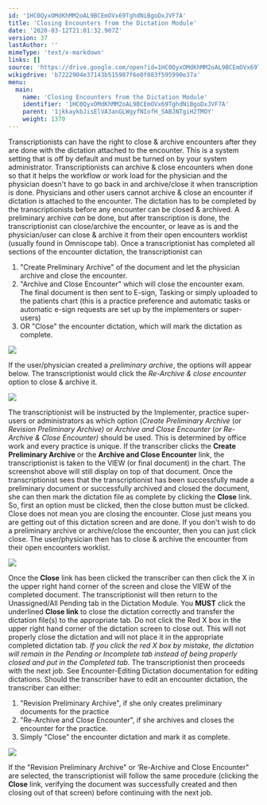 ```yaml
---
id: '1HC0QyxOMdKhMM2oAL9BCEmOVx69TghdNiBgoDxJVF7A'
title: 'Closing Encounters from the Dictation Module'
date: '2020-03-12T21:01:32.907Z'
version: 37
lastAuthor: ''
mimeType: 'text/x-markdown'
links: []
source: 'https://drive.google.com/open?id=1HC0QyxOMdKhMM2oAL9BCEmOVx69TghdNiBgoDxJVF7A'
wikigdrive: 'b7222904e37143b515987f6e0f083f595990e37a'
menu:
  main:
    name: 'Closing Encounters from the Dictation Module'
    identifier: '1HC0QyxOMdKhMM2oAL9BCEmOVx69TghdNiBgoDxJVF7A'
    parent: '1jkkaykbJisElVA3anGLWgyfNIofH_SABJNTgiH2TMOY'
    weight: 1370
---
```

Transcriptionists can have the right to close & archive encounters after they are done with the dictation attached to the encounter. This is a system setting that is off by default and must be turned on by your system administrator. Transcriptionists can archive & close encounters when done so that it helps the workflow or work load for the physician and the physician doesn't have to go back in and archive/close it when transcription is done.
Physicians and other users cannot archive & close an encounter if dictation is attached to the encounter. The dictation has to be completed by the transcriptionists before any encounter can be closed & archived. A preliminary archive *can* be done, but after transcription is done, the transcriptionist can close/archive the encounter, or leave as is and the physician/user can close & archive it from their open encounters worklist (usually found in Omniscope tab).
Once a transcriptionist has completed all sections of the encounter dictation, the transcriptionist can
1. "Create Preliminary Archive" of the document and let the physician archive and close the encounter.
2. "Archive and Close Encounter" which will close the encounter exam. The final document is then sent to E-sign, Tasking or simply uploaded to the patients chart (this is a practice preference and automatic tasks or automatic e-sign requests are set up by the implementers or super-users)
3. OR "Close" the encounter dictation, which will mark the dictation as complete.

![](../closing-encounters-from-the-dictation-module.assets/100000000000037C000000E043AAA1C504C3AFEF.png)

If the user/physician created a *preliminary archive*, the options will appear below. The transcriptionist would click the *Re-Archive & close encounter* option to close & archive it.

![](../closing-encounters-from-the-dictation-module.assets/10000000000001CC00000035B9B7D9956AB2A504.png)

The transcriptionist will be instructed by the Implementer, practice super-users or administrators as which option (*Create Preliminary Archive* (or *Revision Preliminary Archive)* or *Archive and Close Encounter* (*or Re-Archive & Close Encounter)* should be used. This is determined by office work and every practice is unique.
If the transcriber clicks the **Create Preliminary Archive** or the **Archive and Close Encounter** link, the transcriptionist is taken to the VIEW (or final document) in the chart. The screenshot above will still display on top of that document. Once the transcriptionist sees that the transcriptionist has been successfully made a preliminary document or successfully archived and closed the document, she can then mark the dictation file as complete by clicking the **Close** link. So, first an option must be clicked, then the close button must be clicked. Close does not mean you are closing the encounter. Close just means you are getting out of this dictation screen and are done.
If you don't wish to do a preliminary archive or archive/close the encounter, then you can just click close. The user/physician then has to close & archive the encounter from their open encounters worklist.

![](../closing-encounters-from-the-dictation-module.assets/10000000000003BD0000019805690523434F7747.png)

Once the **Close** link has been clicked the transcriber can then click the X in the upper right hand corner of the screen and close the VIEW of the completed document. The transcriptionist will then return to the Unassigned/All Pending tab in the Dictation Module.
You **MUST** click the underlined **Close link** to close the dictation correctly and transfer the dictation file(s) to the appropriate tab.
Do not click the Red X box in the upper right hand corner of the dictation screen to close out. This will not properly close the dictation and will not place it in the appropriate completed dictation tab.
*If you click the red X box by mistake, the dictation will remain in the Pending or Incomplete tab instead of being properly closed and put in the Completed tab.*
The transcriptionist then proceeds with the next job.
See Encounter-Editing Dictation documentation for editing dictations. Should the transcriber have to edit an encounter dictation, the transcriber can either:
1. "Revision Preliminary Archive", if she only creates preliminary documents for the practice
2. "Re-Archive and Close Encounter", if she archives and closes the encounter for the practice.
3. Simply "Close" the encounter dictation and mark it as complete.

![](../closing-encounters-from-the-dictation-module.assets/100000000000037D000000D2E00E12098080FFE2.png)

If the "Revision Preliminary Archive" or ‘Re-Archive and Close Encounter" are selected, the transcriptionist will follow the same procedure (clicking the **Close** link, verifying the document was successfully created and then closing out of that screen) before continuing with the next job.
